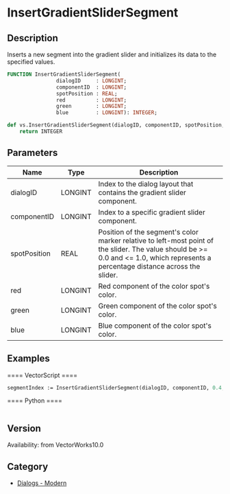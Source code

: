 # InsertGradientSliderSegment

## Description
Inserts a new segment into the gradient slider and initializes its data to the specified values.

```pascal
FUNCTION InsertGradientSliderSegment(
				dialogID     : LONGINT;
				componentID  : LONGINT;
				spotPosition : REAL;
				red          : LONGINT;
				green        : LONGINT;
				blue         : LONGINT): INTEGER;
```

```python
def vs.InsertGradientSliderSegment(dialogID, componentID, spotPosition, red, green, blue):
    return INTEGER
```

## Parameters
|Name|Type|Description|
|---|---|---|
|dialogID|LONGINT|Index to the dialog layout that contains the gradient slider component.|
|componentID|LONGINT|Index to a specific gradient slider component.|
|spotPosition|REAL|Position of the segment's color marker relative to left-most point of the slider. The value should be &gt;= 0.0 and &lt;= 1.0, which represents a percentage distance across the slider.|
|red|LONGINT|Red component of the color spot's color.|(red &gt;= 0 and red &lt;= 255)|
|green|LONGINT|Green component of the color spot's color.|(green &gt;= 0 and green &lt;= 255)|
|blue|LONGINT|Blue component of the color spot's color.|(blue &gt;= 0 and blue &lt;= 255)|

## Examples
==== VectorScript ====
```pascal
segmentIndex := InsertGradientSliderSegment(dialogID, componentID, 0.4, 255, 255, 255);
```
==== Python ====
```python

```

## Version
Availability: from VectorWorks10.0

## Category
* [Dialogs - Modern](../Categories/Dialogs%20-%20Modern.md)

